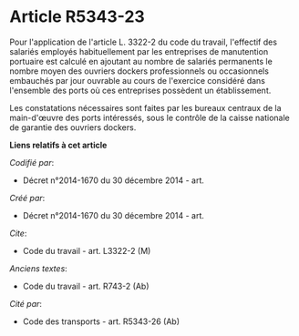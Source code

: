 # Article R5343-23

Pour l'application de l'article L. 3322-2 du code du travail, l'effectif des salariés employés habituellement par les
entreprises de manutention portuaire est calculé en ajoutant au nombre de salariés permanents le nombre moyen des ouvriers
dockers professionnels ou occasionnels embauchés par jour ouvrable au cours de l'exercice considéré dans l'ensemble des ports
où ces entreprises possèdent un établissement.

Les constatations nécessaires sont faites par les bureaux centraux de la main-d'œuvre des ports intéressés, sous le contrôle
de la caisse nationale de garantie des ouvriers dockers.

**Liens relatifs à cet article**

_Codifié par_:

  - Décret n°2014-1670 du 30 décembre 2014 - art.

_Créé par_:

  - Décret n°2014-1670 du 30 décembre 2014 - art.

_Cite_:

  - Code du travail - art. L3322-2 (M)

_Anciens textes_:

  - Code du travail - art. R743-2 (Ab)

_Cité par_:

  - Code des transports - art. R5343-26 (Ab)
